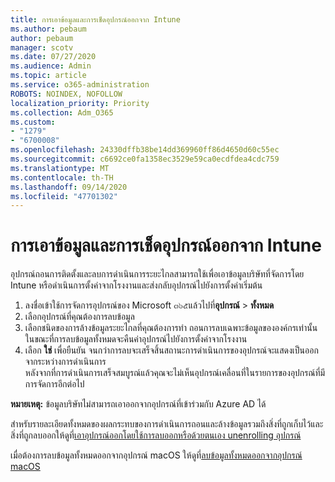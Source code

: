 ```yaml
---
title: การเอาข้อมูลและการเช็ดอุปกรณ์ออกจาก Intune
ms.author: pebaum
author: pebaum
manager: scotv
ms.date: 07/27/2020
ms.audience: Admin
ms.topic: article
ms.service: o365-administration
ROBOTS: NOINDEX, NOFOLLOW
localization_priority: Priority
ms.collection: Adm_O365
ms.custom:
- "1279"
- "6700008"
ms.openlocfilehash: 24330dffb38be14dd369960ff86d4650d60c55ec
ms.sourcegitcommit: c6692ce0fa1358ec3529e59ca0ecdfdea4cdc759
ms.translationtype: MT
ms.contentlocale: th-TH
ms.lasthandoff: 09/14/2020
ms.locfileid: "47701302"
---
```

# <a name="removing-data-and-wiping-devices-from-intune"></a>การเอาข้อมูลและการเช็ดอุปกรณ์ออกจาก Intune

อุปกรณ์ถอนการติดตั้งและลบการดำเนินการระยะไกลสามารถใช้เพื่อเอาข้อมูลบริษัทที่จัดการโดย Intune หรือดำเนินการตั้งค่าจากโรงงานและส่งกลับอุปกรณ์ไปยังการตั้งค่าเริ่มต้น

1. ลงชื่อเข้าใช้การจัดการอุปกรณ์ของ Microsoft ๓๖๕แล้วไปที่**อุปกรณ์**  >  **ทั้งหมด**
2. เลือกอุปกรณ์ที่คุณต้องการลบข้อมูล
3. เลือกชนิดของการล้างข้อมูลระยะไกลที่คุณต้องการทำ ถอนการลบเฉพาะข้อมูลขององค์กรเท่านั้นในขณะที่การลบข้อมูลทั้งหมดจะคืนค่าอุปกรณ์ไปยังการตั้งค่าจากโรงงาน
4. เลือก **ใช่** เพื่อยืนยัน จนกว่าการลบจะเสร็จสิ้นสถานะการดำเนินการของอุปกรณ์จะแสดงเป็นออกจากระหว่างการดำเนินการ</br>
    หลังจากที่การดำเนินการเสร็จสมบูรณ์แล้วคุณจะไม่เห็นอุปกรณ์เคลื่อนที่ในรายการของอุปกรณ์ที่มีการจัดการอีกต่อไป

**หมายเหตุ:** ข้อมูลบริษัทไม่สามารถเอาออกจากอุปกรณ์ที่เข้าร่วมกับ Azure AD ได้

สำหรับรายละเอียดทั้งหมดของผลกระทบของการดำเนินการถอนและล้างข้อมูลรวมถึงสิ่งที่ถูกเก็บไว้และสิ่งที่ถูกลบออกให้ดูที่[เอาอุปกรณ์ออกโดยใช้การลบออกหรือด้วยตนเอง unenrolling อุปกรณ์](https://docs.microsoft.com/intune/devices-wipe)

เมื่อต้องการลบข้อมูลทั้งหมดออกจากอุปกรณ์ macOS ให้ดูที่[ลบข้อมูลทั้งหมดออกจากอุปกรณ์ macOS](https://docs.microsoft.com/intune/device-erase)